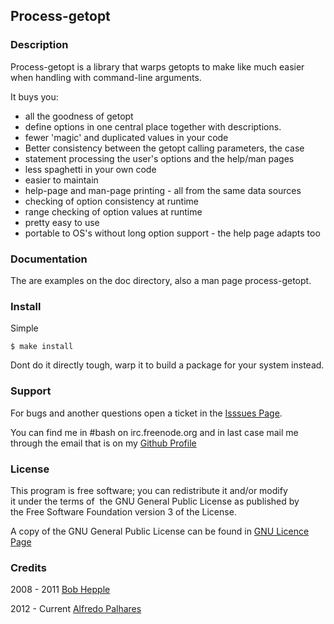Process-getopt
--------------

### Description

Process-getopt is a library that warps getopts to make like much easier when handling with command-line arguments.

It buys you:
* all the goodness of getopt
* define options in one central place together with descriptions. 
* fewer 'magic' and duplicated values in your code
* Better consistency between the getopt calling parameters, the case
* statement processing the user's options and the help/man pages
* less spaghetti in your own code
* easier to maintain
* help-page and man-page printing - all from the same data sources
* checking of option consistency at runtime
* range checking of option values at runtime
* pretty easy to use
* portable to OS's without long option support - the help page adapts too

### Documentation

The are examples on the doc directory, also a man page process-getopt.

### Install

Simple 

    $ make install 

Dont do it directly tough, warp it to build a package for your system instead.

### Support
  
For bugs and another questions open a ticket in the [Isssues Page](https://github.com/masterkorp/process-getopts/issues).

You can find me in #bash on irc.freenode.org and in last case mail me through the email that is on my [Github Profile](https://github.com/masterkorp)

### License

This program is free software; you can redistribute it and/or modify it under the terms of 
the GNU General Public License as published by the Free Software Foundation version 3 of the License. 

A copy of the GNU General Public License can be found in [GNU Licence Page](http://www.gnu.org/licenses/gpl.html)

### Credits

2008 - 2011 [Bob Hepple](http://bhepple.freeshell.org/oddmuse/wiki.cgi/HomePage)

2012 - Current [Alfredo Palhares](https://github.com/masterkorp)
